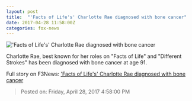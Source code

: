 ```yaml
---
layout: post
title:  "'Facts of Life's' Charlotte Rae diagnosed with bone cancer"
date: 2017-04-28 11:58:00Z
categories: fox-news
---
```


!['Facts of Life's' Charlotte Rae diagnosed with bone cancer](http://a57.foxnews.com/media2.foxnews.com/BrightCove/694940094001/2017/04/20/876/493/694940094001_5404901428001_-Facts-of-Life--star-talks-alcoholic-past.jpg?ve=1&tl=1)

Charlotte Rae, best known for her roles on "Facts of Life" and "Different Strokes" has been diagnosed with bone cancer at age 91.


Full story on F3News: ['Facts of Life's' Charlotte Rae diagnosed with bone cancer](http://www.f3nws.com/n/nVDprE)

> Posted on: Friday, April 28, 2017 4:58:00 PM
